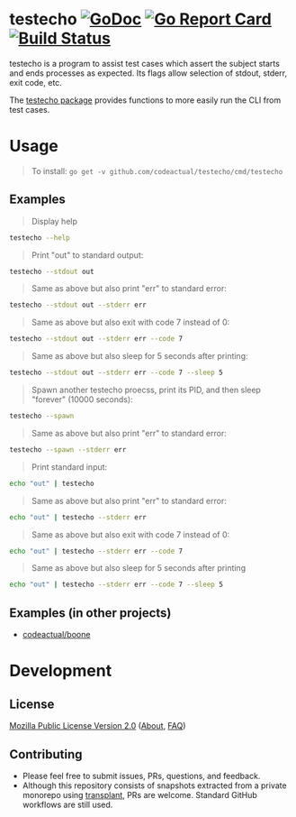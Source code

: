 # testecho [![GoDoc](https://godoc.org/github.com/codeactual/testecho?status.svg)](https://pkg.go.dev/mod/github.com/codeactual/testecho) [![Go Report Card](https://goreportcard.com/badge/github.com/codeactual/testecho)](https://goreportcard.com/report/github.com/codeactual/testecho) [![Build Status](https://travis-ci.org/codeactual/testecho.png)](https://travis-ci.org/codeactual/testecho)

testecho is a program to assist test cases which assert the subject starts and ends processes as expected. Its flags allow selection of stdout, stderr, exit code, etc.

The [testecho package](https://pkg.go.dev/mod/github.com/codeactual/testecho) provides functions to more easily run the CLI from test cases.

# Usage

> To install: `go get -v github.com/codeactual/testecho/cmd/testecho`

## Examples

> Display help

```bash
testecho --help
```

> Print "out" to standard output:

```bash
testecho --stdout out
```

> Same as above but also print "err" to standard error:

```bash
testecho --stdout out --stderr err
```

> Same as above but also exit with code 7 instead of 0:

```bash
testecho --stdout out --stderr err --code 7
```

> Same as above but also sleep for 5 seconds after printing:

```bash
testecho --stdout out --stderr err --code 7 --sleep 5
```

> Spawn another testecho proecss, print its PID, and then sleep "forever" (10000 seconds):

```bash
testecho --spawn
```

> Same as above but also print "err" to standard error:

```bash
testecho --spawn --stderr err
```

> Print standard input:

```bash
echo "out" | testecho
```

> Same as above but also print "err" to standard error:

```bash
echo "out" | testecho --stderr err
```

> Same as above but also exit with code 7 instead of 0:

```bash
echo "out" | testecho --stderr err --code 7
```

> Same as above but also sleep for 5 seconds after printing

```bash
echo "out" | testecho --stderr err --code 7 --sleep 5
```

## Examples (in other projects)

- [codeactual/boone](https://sourcegraph.com/search?q=repo:%5Egithub%5C.com/codeactual/boone%24+testecho%7Cechopath)

# Development

## License

[Mozilla Public License Version 2.0](https://www.mozilla.org/en-US/MPL/2.0/) ([About](https://www.mozilla.org/en-US/MPL/), [FAQ](https://www.mozilla.org/en-US/MPL/2.0/FAQ/))

## Contributing

- Please feel free to submit issues, PRs, questions, and feedback.
- Although this repository consists of snapshots extracted from a private monorepo using [transplant](https://github.com/codeactual/transplant), PRs are welcome. Standard GitHub workflows are still used.
